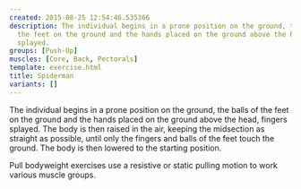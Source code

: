 ```yaml
---
created: 2015-08-25 12:54:46.535366
description: The individual begins in a prone position on the ground, the balls of
  the feet on the ground and the hands placed on the ground above the head, fingers
  splayed.
groups: [Push-Up]
muscles: [Core, Back, Pectorals]
template: exercise.html
title: Spiderman
variants: []
---
```

The individual begins in a prone position on the ground, the balls of the feet on the ground and the hands placed on the ground above the head, fingers splayed. The body is then raised in the air, keeping the midsection as straight as possible, until only the fingers and balls of the feet touch the ground. The body is then lowered to the starting position.

Pull bodyweight exercises use a resistive or static pulling motion to work various muscle groups.